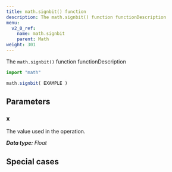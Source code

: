 ```yaml
---
title: math.signbit() function
description: The math.signbit() function functionDescription
menu:
  v2_0_ref:
    name: math.signbit
    parent: Math
weight: 301
---
```


The `math.signbit()` function functionDescription

```js
import "math"

math.signbit( EXAMPLE )
```

## Parameters

### x
The value used in the operation.

_**Data type:** Float_

## Special cases
```js

```
